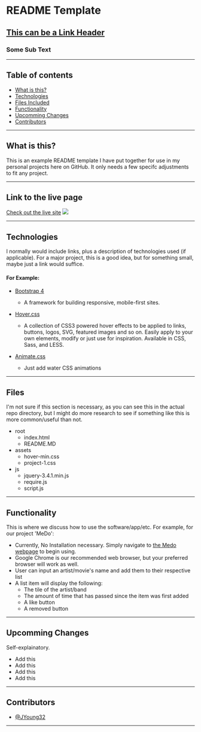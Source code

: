 
# README Template
## [This can be a Link Header](www.hyperlinkhere.com/) 
### Some Sub Text

---- 

 ## Table of contents
* [What is this?](#what-is-this)
* [Technologies](#technologies)
* [Files Included](#files-included)
* [Functionality](#functionality)
* [Upcomming Changes](#upcomming-changes)
* [Contributors](#contributors)

----

## What is this?

This is an example README template I have put together for use in my personal projects here on GitHub.  It only needs a few specifc adjustments to fit any project.  


----

## Link to the live page
[Check out the live site](www.website.com)
![](example-gif.gif)

----

## Technologies

I normally would include links, plus a description of technologies used (if applicable).  For a major project, this is a good idea, but for something small, maybe just a link would suffice.

#### For Example:

* [Bootstrap 4](https://getbootstrap.com/)

    - A framework for building responsive, mobile-first sites.

* [Hover.css](https://ianlunn.github.io/Hover/)

    - A collection of CSS3 powered hover effects to be applied to links, buttons, logos, SVG, featured images and so on. Easily apply to your own elements, modify or just use for inspiration. Available in CSS, Sass, and LESS.

* [Animate.css](https://daneden.github.io/animate.css/)

    - Just add water CSS animations

----

## Files 

I'm not sure if this section is necessary, as you can see this in the actual repo directory, but I might do more research to see if something like this is more common/useful than not.



* root
    * index.html
    * README.MD
* assets
    * hover-min.css
    * project-1.css
* js
    * jquery-3.4.1.min.js
    * require.js
    * script.js

----

## Functionality

This is where we discuss how to use the software/app/etc.  For example, for our project 'MeDo':

* Currently, No Installation necessary.  Simply navigate to [the Medo webpage](https://mpaitgt.github.io/Medo-frontend/) to begin using.
* Google Chrome is our recommended web browser, but your preferred browser will work as well.
* User can input an artist/movie's name and add them to their respective list
* A list item will display the following:
    * The tile of the artist/band
    * The amount of time that has passed since the item was first added
    * A like button 
    * A removed button


    
----

## Upcomming Changes

Self-explainatory.

* Add this
* Add this
* Add this
* Add this

----

## Contributors

* [@JYoung32](https://github.com/JYoung32)


----
